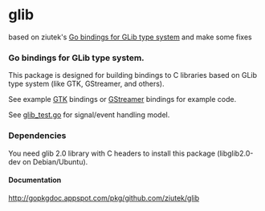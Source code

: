 # glib
based on ziutek's [Go bindings for GLib type system](https://github.com/ziutek/glib) and make some fixes

### Go bindings for GLib type system.

This package is designed for building bindings to C libraries based on GLib type
system (like GTK, GStreamer, and others).

See example [GTK](https://github.com/ziutek/gtk) bindings or
[GStreamer](https://github.com/ziutek/gst) bindings for example code.

See [glib_test.go](https://github.com/ziutek/glib/blob/master/glib_test.go) for
signal/event handling model.

### Dependencies

You need glib 2.0 library with C headers to install this package
(libglib2.0-dev on Debian/Ubuntu).

#### Documentation

http://gopkgdoc.appspot.com/pkg/github.com/ziutek/glib
